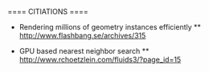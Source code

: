 ==== CITIATIONS ====

* Rendering millions of geometry instances efficiently
** http://www.flashbang.se/archives/315

* GPU based nearest neighbor search
** http://www.rchoetzlein.com/fluids3/?page_id=15